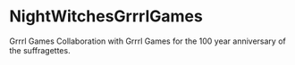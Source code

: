 # NightWitchesGrrrlGames
Grrrl Games
Collaboration with Grrrl Games for the 100 year anniversary of the suffragettes.
 
